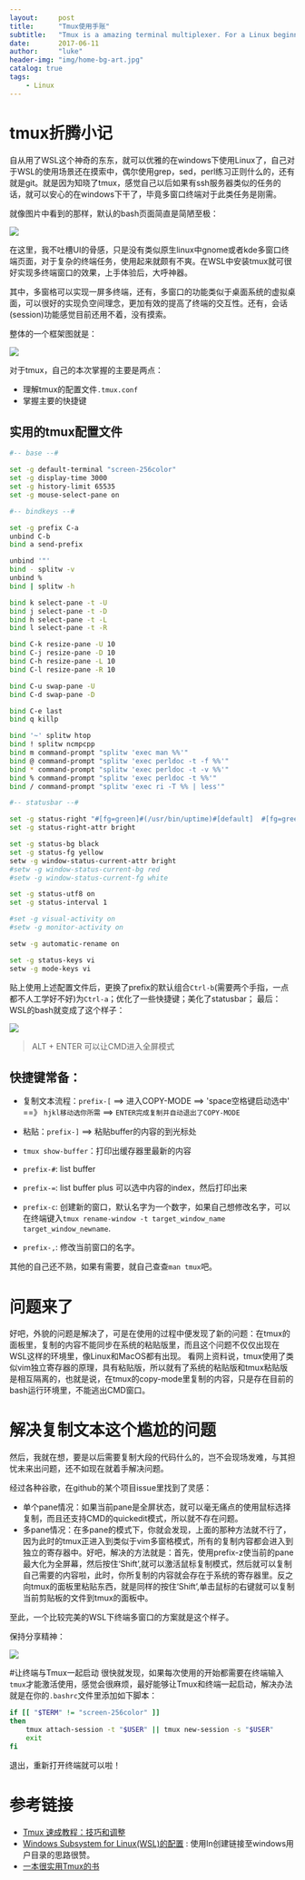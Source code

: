 ```yaml
---
layout:     post
title:      "Tmux使用手账"
subtitle:   "Tmux is a amazing terminal multiplexer. For a Linux beginner, use it and make my life better."
date:       2017-06-11
author:     "luke"    
header-img: "img/home-bg-art.jpg"
catalog: true
tags:
    - Linux
---
```


# tmux折腾小记

自从用了WSL这个神奇的东东，就可以优雅的在windows下使用Linux了，自己对于WSL的使用场景还在摸索中，偶尔使用grep，sed，perl练习正则什么的，还有就是git。就是因为知晓了tmux，感觉自己以后如果有ssh服务器类似的任务的话，就可以安心的在windows下干了，毕竟多窗口终端对于此类任务是刚需。

就像图片中看到的那样，默认的bash页面简直是简陋至极：

![](\img\in-post\post-personal-tmux\ugly-cmd.png)

在这里，我不吐槽UI的骨感，只是没有类似原生linux中gnome或者kde多窗口终端页面，对于复杂的终端任务，使用起来就颇有不爽。在WSL中安装tmux就可很好实现多终端窗口的效果，上手体验后，大呼神器。

其中，多窗格可以实现一屏多终端，还有，多窗口的功能类似于桌面系统的虚拟桌面，可以很好的实现负空间理念，更加有效的提高了终端的交互性。还有，会话(session)功能感觉目前还用不着，没有摸索。

整体的一个框架图就是：

![](\img\in-post\post-personal-tmux\tmux-structure.png)

对于tmux，自己的本次掌握的主要是两点：

* 理解tmux的配置文件`.tmux.conf`
* 掌握主要的快捷键

## 实用的tmux配置文件

```bash
#-- base --#

set -g default-terminal "screen-256color"
set -g display-time 3000
set -g history-limit 65535
set -g mouse-select-pane on

#-- bindkeys --#

set -g prefix C-a
unbind C-b
bind a send-prefix

unbind '"'
bind - splitw -v
unbind %
bind | splitw -h

bind k select-pane -t -U
bind j select-pane -t -D
bind h select-pane -t -L
bind l select-pane -t -R

bind C-k resize-pane -U 10
bind C-j resize-pane -D 10
bind C-h resize-pane -L 10
bind C-l resize-pane -R 10

bind C-u swap-pane -U
bind C-d swap-pane -D

bind C-e last
bind q killp

bind '~' splitw htop
bind ! splitw ncmpcpp
bind m command-prompt "splitw 'exec man %%'"
bind @ command-prompt "splitw 'exec perldoc -t -f %%'"
bind * command-prompt "splitw 'exec perldoc -t -v %%'"
bind % command-prompt "splitw 'exec perldoc -t %%'"
bind / command-prompt "splitw 'exec ri -T %% | less'"

#-- statusbar --#

set -g status-right "#[fg=green]#(/usr/bin/uptime)#[default]  #[fg=green]#(cut -d ' ' -f 1-3 /proc/loadavg)#[default]"
set -g status-right-attr bright

set -g status-bg black
set -g status-fg yellow
setw -g window-status-current-attr bright
#setw -g window-status-current-bg red
#setw -g window-status-current-fg white

set -g status-utf8 on
set -g status-interval 1

#set -g visual-activity on
#setw -g monitor-activity on

setw -g automatic-rename on

set -g status-keys vi
setw -g mode-keys vi
```

贴上使用上述配置文件后，更换了prefix的默认组合`Ctrl-b`(需要两个手指，一点都不人工学好不好)为`Ctrl-a`；优化了一些快捷键；美化了statusbar； 最后：WSL的bash就变成了这个样子：

![](\img\in-post\post-personal-tmux\wsl-tmux.png)

> ALT + ENTER 可以让CMD进入全屏模式

## 快捷键常备：

* 复制文本流程：`prefix-[` ==> 进入COPY-MODE ==> 'space空格键启动选中' ==》 `hjkl移动选你所需` ==> `ENTER完成复制并自动退出了COPY-MODE`

* 粘贴：`prefix-]` ==> 粘贴buffer的内容的到光标处

* `tmux show-buffer`：打印出缓存器里最新的内容

* `prefix-#`: list buffer

* `prefix-=`: list buffer plus 可以选中内容的index，然后打印出来

* `prefix-c`: 创建新的窗口，默认名字为一个数字，如果自己想修改名字，可以在终端键入`tmux rename-window -t target_window_name target_window_newname`.

* `prefix-,`: 修改当前窗口的名字。

其他的自己还不熟，如果有需要，就自己查查`man tmux`吧。


# 问题来了

好吧，外貌的问题是解决了，可是在使用的过程中便发现了新的问题：在tmux的面板里，复制的内容不能同步在系统的粘贴版里，而且这个问题不仅仅出现在WSL这样的环境里，像Linux和MacOS都有出现。
看网上资料说，tmux使用了类似vim独立寄存器的原理，具有粘贴版，所以就有了系统的粘贴版和tmux粘贴版是相互隔离的，也就是说，在tmux的copy-mode里复制的内容，只是存在目前的bash运行环境里，不能逃出CMD窗口。

# 解决复制文本这个尴尬的问题

然后，我就在想，要是以后需要复制大段的代码什么的，岂不会现场发难，与其担忧未来出问题，还不如现在就着手解决问题。

经过各种谷歌，在github的某个项目issue里找到了灵感：

* 单个pane情况：如果当前pane是全屏状态，就可以毫无痛点的使用鼠标选择复制，而且还支持CMD的quickedit模式，所以就不存在问题。
* 多pane情况：在多pane的模式下，你就会发现，上面的那种方法就不行了，因为此时的tmux正进入到类似于vim多窗格模式，所有的复制内容都会进入到独立的寄存器中。好吧，解决的方法就是：首先，使用prefix-z使当前的pane最大化为全屏幕，然后按住‘Shift’,就可以激活鼠标复制模式，然后就可以复制自己需要的内容啦，此时，你所复制的内容就会存在于系统的寄存器里。反之向tmux的面板里粘贴东西，就是同样的按住‘Shift’,单击鼠标的右键就可以复制当前剪贴板的文件到tmux的面板中。

至此，一个比较完美的WSL下终端多窗口的方案就是这个样子。

保持分享精神：

![](\img\in-post\post-personal-tmux\github-tmux-issue.png)

#让终端与Tmux一起启动
很快就发现，如果每次使用的开始都需要在终端输入`tmux`才能激活使用，感觉会很麻烦，最好能够让Tmux和终端一起启动，解决办法就是在你的`.bashrc`文件里添加如下脚本：

```bash
if [[ "$TERM" != "screen-256color" ]]
then
    tmux attach-session -t "$USER" || tmux new-session -s "$USER"
    exit
fi
```
退出，重新打开终端就可以啦！

# 参考链接
* [Tmux 速成教程：技巧和调整](http://blog.jobbole.com/87584/)
* [Windows Subsystem for Linux(WSL)的配置](https://memeda.github.io/%E6%8A%80%E6%9C%AF/2016/08/03/WslBashOnWindowsConfig.html)
: 使用ln创建链接至windows用户目录的思路很赞。
* [一本很实用Tmux的书](https://www.w3cschool.cn/tmux/tji9dozt.html)
